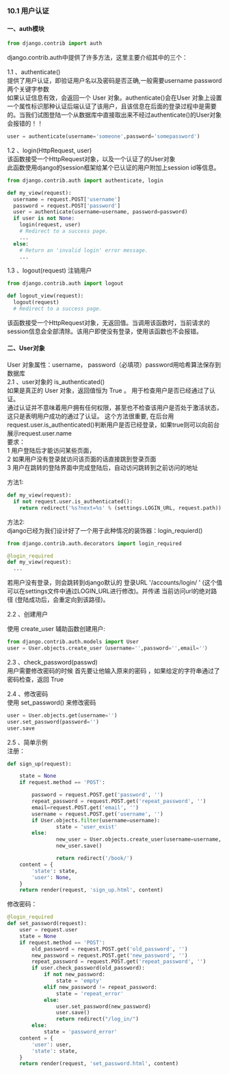 ### 10.1 用户认证
#### 一、auth模块

```py
from django.contrib import auth
```

django.contrib.auth中提供了许多方法，这里主要介绍其中的三个：

1.1 、authenticate()     
提供了用户认证，即验证用户名以及密码是否正确,一般需要username  password两个关键字参数  
如果认证信息有效，会返回一个  User  对象。authenticate()会在User 对象上设置一个属性标识那种认证后端认证了该用户，且该信息在后面的登录过程中是需要的。当我们试图登陆一个从数据库中直接取出来不经过authenticate()的User对象会报错的！！  

```py
user = authenticate(username='someone',password='somepassword')
```

1.2 、login(HttpRequest, user)　　  
该函数接受一个HttpRequest对象，以及一个认证了的User对象  
此函数使用django的session框架给某个已认证的用户附加上session id等信息。  

```py
from django.contrib.auth import authenticate, login

def my_view(request):
  username = request.POST['username']
  password = request.POST['password']
  user = authenticate(username=username, password=password)
  if user is not None:
    login(request, user)
    # Redirect to a success page.
    ...
  else:
    # Return an 'invalid login' error message.
    ...
```

1.3 、logout(request) 注销用户

```py
from django.contrib.auth import logout

def logout_view(request):
  logout(request)
  # Redirect to a success page.
```

该函数接受一个HttpRequest对象，无返回值。当调用该函数时，当前请求的session信息会全部清除。该用户即使没有登录，使用该函数也不会报错。

#### 二、User对象
User 对象属性：username， password（必填项）password用哈希算法保存到数据库  
2.1 、user对象的 is_authenticated()  
如果是真正的 User 对象，返回值恒为 True 。 用于检查用户是否已经通过了认证。  
通过认证并不意味着用户拥有任何权限，甚至也不检查该用户是否处于激活状态，这只是表明用户成功的通过了认证。 这个方法很重要, 在后台用request.user.is_authenticated()判断用户是否已经登录，如果true则可以向前台展示request.user.name  
要求：  
1  用户登陆后才能访问某些页面，  
2  如果用户没有登录就访问该页面的话直接跳到登录页面  
3  用户在跳转的登陆界面中完成登陆后，自动访问跳转到之前访问的地址  

方法1:

```py
def my_view(request):
  if not request.user.is_authenticated():
    return redirect('%s?next=%s' % (settings.LOGIN_URL, request.path))
```

方法2:  
django已经为我们设计好了一个用于此种情况的装饰器：login_requierd()  

```py
from django.contrib.auth.decorators import login_required

@login_required
def my_view(request):
  ...
```

若用户没有登录，则会跳转到django默认的 登录URL '/accounts/login/ ' (这个值可以在settings文件中通过LOGIN_URL进行修改)。并传递  当前访问url的绝对路径 (登陆成功后，会重定向到该路径)。

2.2 、创建用户

使用 create_user 辅助函数创建用户:

```py
from django.contrib.auth.models import User
user = User.objects.create_user（username='',password='',email=''）
```

2.3 、check_password(passwd)  
用户需要修改密码的时候 首先要让他输入原来的密码 ，如果给定的字符串通过了密码检查，返回 True  

2.4 、修改密码  
使用 set_password() 来修改密码  

```py
user = User.objects.get(username='')
user.set_password(password='')
user.save　
```

2.5 、简单示例  
注册：  

```py
def sign_up(request):

    state = None
    if request.method == 'POST':

        password = request.POST.get('password', '')
        repeat_password = request.POST.get('repeat_password', '')
        email=request.POST.get('email', '')
        username = request.POST.get('username', '')
        if User.objects.filter(username=username):
                state = 'user_exist'
        else:
                new_user = User.objects.create_user(username=username, password=password,email=email)
                new_user.save()

                return redirect('/book/')
    content = {
        'state': state,
        'user': None,
    }
    return render(request, 'sign_up.html', content)　　
```

修改密码：

```py
@login_required
def set_password(request):
    user = request.user
    state = None
    if request.method == 'POST':
        old_password = request.POST.get('old_password', '')
        new_password = request.POST.get('new_password', '')
        repeat_password = request.POST.get('repeat_password', '')
        if user.check_password(old_password):
            if not new_password:
                state = 'empty'
            elif new_password != repeat_password:
                state = 'repeat_error'
            else:
                user.set_password(new_password)
                user.save()
                return redirect("/log_in/")
        else:
            state = 'password_error'
    content = {
        'user': user,
        'state': state,
    }
    return render(request, 'set_password.html', content)
```
